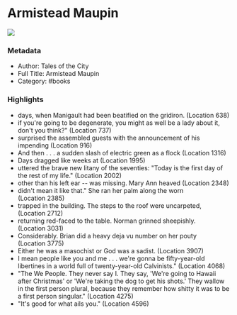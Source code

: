 # Armistead Maupin

![](https://readwise-assets.s3.amazonaws.com/static/images/default-book-icon-9.63dbe834380e.png)

### Metadata

- Author: Tales of the City
- Full Title: Armistead Maupin
- Category: #books

### Highlights

- days, when Manigault had been beatified on the gridiron. (Location 638)
- if you're going to be degenerate, you might as well be a lady about it, don't you think?" (Location 737)
- surprised the assembled guests with the announcement of his impending (Location 916)
- And then . . . a sudden slash of electric green as a flock (Location 1316)
- Days dragged like weeks at (Location 1995)
- uttered the brave new litany of the seventies: "Today is the first day of the rest of my life." (Location 2002)
- other than his left ear -- was missing. Mary Ann heaved (Location 2348)
- didn't mean it like that." She ran her palm along the worn (Location 2385)
- trapped in the building. The steps to the roof were uncarpeted, (Location 2712)
- returning red-faced to the table. Norman grinned sheepishly. (Location 3031)
- Considerably. Brian did a heavy deja vu number on her pouty (Location 3775)
- Either he was a masochist or God was a sadist. (Location 3907)
- I mean people like you and me . . . we're gonna be fifty-year-old libertines in a world full of twenty-year-old Calvinists." (Location 4068)
- "The We People. They never say I. They say, 'We're going to Hawaii after Christmas' or 'We're taking the dog to get his shots.' They wallow in the first person plural, because they remember how shitty it was to be a first person singular." (Location 4275)
- "It's good for what ails you." (Location 4596)
